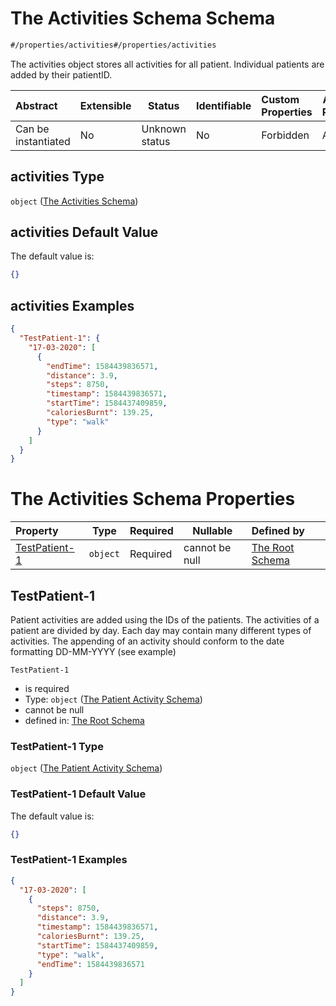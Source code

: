 # The Activities Schema Schema

```txt
#/properties/activities#/properties/activities
```

The activities object stores all activities for all patient. Individual patients are added by their patientID.


| Abstract            | Extensible | Status         | Identifiable | Custom Properties | Additional Properties | Access Restrictions | Defined In                                                                        |
| :------------------ | ---------- | -------------- | ------------ | :---------------- | --------------------- | ------------------- | --------------------------------------------------------------------------------- |
| Can be instantiated | No         | Unknown status | No           | Forbidden         | Allowed               | none                | [firebase_final.schema.json\*](firebase_final.schema.json "open original schema") |

## activities Type

`object` ([The Activities Schema](firebase_final-properties-the-activities-schema.md))

## activities Default Value

The default value is:

```json
{}
```

## activities Examples

```json
{
  "TestPatient-1": {
    "17-03-2020": [
      {
        "endTime": 1584439836571,
        "distance": 3.9,
        "steps": 8750,
        "timestamp": 1584439836571,
        "startTime": 1584437409859,
        "caloriesBurnt": 139.25,
        "type": "walk"
      }
    ]
  }
}
```

# The Activities Schema Properties

| Property                        | Type     | Required | Nullable       | Defined by                                                                                                                                                                                                       |
| :------------------------------ | -------- | -------- | -------------- | :--------------------------------------------------------------------------------------------------------------------------------------------------------------------------------------------------------------- |
| [TestPatient-1](#TestPatient-1) | `object` | Required | cannot be null | [The Root Schema](firebase_final-properties-the-activities-schema-properties-the-patient-activity-schema.md "\#/properties/activities/properties/TestPatient-1#/properties/activities/properties/TestPatient-1") |

## TestPatient-1

Patient activities are added using the IDs of the patients. The activities of a patient are divided by day. Each day may contain many different types of activities. The appending of an activity should conform to the date formatting DD-MM-YYYY (see example)


`TestPatient-1`

-   is required
-   Type: `object` ([The Patient Activity Schema](firebase_final-properties-the-activities-schema-properties-the-patient-activity-schema.md))
-   cannot be null
-   defined in: [The Root Schema](firebase_final-properties-the-activities-schema-properties-the-patient-activity-schema.md "\#/properties/activities/properties/TestPatient-1#/properties/activities/properties/TestPatient-1")

### TestPatient-1 Type

`object` ([The Patient Activity Schema](firebase_final-properties-the-activities-schema-properties-the-patient-activity-schema.md))

### TestPatient-1 Default Value

The default value is:

```json
{}
```

### TestPatient-1 Examples

```json
{
  "17-03-2020": [
    {
      "steps": 8750,
      "distance": 3.9,
      "timestamp": 1584439836571,
      "caloriesBurnt": 139.25,
      "startTime": 1584437409859,
      "type": "walk",
      "endTime": 1584439836571
    }
  ]
}
```
